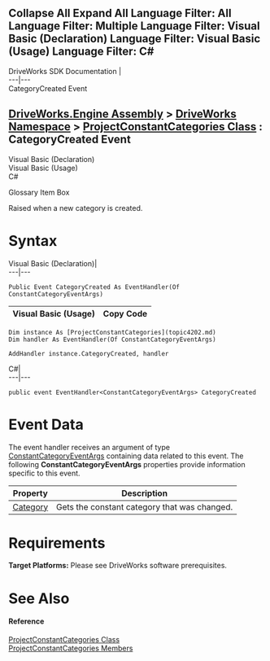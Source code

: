 Collapse All Expand All Language Filter: All  Language Filter: Multiple  Language Filter: Visual Basic (Declaration) Language Filter: Visual Basic (Usage) Language Filter: C#  
---  
DriveWorks SDK Documentation  |   
---|---  
CategoryCreated Event   
  
[DriveWorks.Engine Assembly](topic2156.md) > [DriveWorks Namespace](topic2159.md) > [ProjectConstantCategories Class](topic4202.md) : CategoryCreated Event  
---  
  
Visual Basic (Declaration)    
Visual Basic (Usage)    
C# 

Glossary Item Box

Raised when a new category is created. 

# Syntax

Visual Basic (Declaration)|   
---|---  
      
    
    Public Event CategoryCreated As EventHandler(Of ConstantCategoryEventArgs)  
  
Visual Basic (Usage)| Copy Code  
---|---  
      
    
    Dim instance As [ProjectConstantCategories](topic4202.md)
    Dim handler As EventHandler(Of ConstantCategoryEventArgs)
     
    AddHandler instance.CategoryCreated, handler  
  
C#|   
---|---  
      
    
    public event EventHandler<ConstantCategoryEventArgs> CategoryCreated  
  
# Event Data

The event handler receives an argument of type [ConstantCategoryEventArgs](topic2572.md) containing data related to this event. The following **ConstantCategoryEventArgs** properties provide information specific to this event.

Property| Description  
---|---  
[Category](topic2582.md)| Gets the constant category that was changed.   
  
# Requirements

**Target Platforms:** Please see DriveWorks software prerequisites.

# See Also

#### Reference

[ProjectConstantCategories Class](topic4202.md)   
[ProjectConstantCategories Members](topic4203.md)


